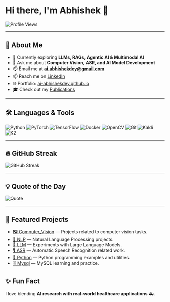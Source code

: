 # Hi there, I'm Abhishek 👋  
![Profile Views](https://komarev.com/ghpvc/?username=abhishekdey&label=Profile%20Visits&color=0e75b6&style=flat)

---

## 🚀 About Me
- 🌱 Currently exploring **LLMs, RAGs, Agentic AI & Multimodal AI**  
- 💬 Ask me about **Computer Vision, ASR, and AI Model Development**  
- 📫 Email me at **ai.abhishekdey@gmail.com**
- 📫 Reach me on [LinkedIn](https://www.linkedin.com/in/abhishek-dey-ghy/)
- 🌐 Portfolio: [ai-abhishekdey.github.io](https://ai-abhishekdey.github.io/)
- 🎓 Check out my [Publications](https://scholar.google.co.in/citations?user=2hZ2JnQAAAAJ&hl=en)

---

## 🛠️ Languages & Tools
![Python](https://img.shields.io/badge/Python-3776AB?style=for-the-badge&logo=python&logoColor=white)
![PyTorch](https://img.shields.io/badge/PyTorch-EE4C2C?style=for-the-badge&logo=pytorch&logoColor=white)
![TensorFlow](https://img.shields.io/badge/TensorFlow-FF6F00?style=for-the-badge&logo=tensorflow&logoColor=white)
![Docker](https://img.shields.io/badge/Docker-2496ED?style=for-the-badge&logo=docker&logoColor=white)
![OpenCV](https://img.shields.io/badge/OpenCV-27338e?style=for-the-badge&logo=opencv&logoColor=white)
![Git](https://img.shields.io/badge/Git-F05032?style=for-the-badge&logo=git&logoColor=white)
![Kaldi](https://img.shields.io/badge/Kaldi-FF5733?style=for-the-badge&logo=kaldi&logoColor=white)
![K2](https://img.shields.io/badge/K2-1E90FF?style=for-the-badge&logo=k2&logoColor=white)

---

## 🔥 GitHub Streak
![GitHub Streak](https://streak-stats.demolab.com/?user=ai-abhishekdey&theme=radical&hide_border=true)

---

## 💡 Quote of the Day
![Quote](https://quotes-github-readme.vercel.app/api?type=horizontal&theme=radical)

---

## 📁 Featured Projects

- [🖼️ Computer_Vision](https://github.com/ai-abhishekdey/Computer_Vision) — Projects related to computer vision tasks.  
- [💬 NLP](https://github.com/ai-abhishekdey/NLP) — Natural Language Processing projects.  
- [🧠 LLM](https://github.com/ai-abhishekdey/LLM) — Experiments with Large Language Models.  
- [🎙️ ASR](https://github.com/ai-abhishekdey/ASR) — Automatic Speech Recognition related work.  
- [🐍 Python](https://github.com/ai-abhishekdey/Python) — Python programming examples and utilities.  
- [🗄️ Mysql](https://github.com/ai-abhishekdey/Mysql) — MySQL learning and practice.


## ✨ Fun Fact
I love blending **AI research with real-world healthcare applications** 🚑.
